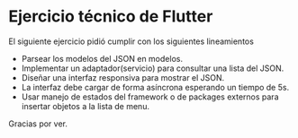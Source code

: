 # Ejercicio técnico de Flutter

El siguiente ejercicio pidió cumplir con los siguientes lineamientos

- Parsear los modelos del JSON en modelos.
- Implementar un adaptador(servicio) para consultar una lista del JSON.
- Diseñar una interfaz responsiva para mostrar el JSON.
- La interfaz debe cargar de forma asíncrona esperando un tiempo de 5s.
- Usar manejo de estados del framework o de packages externos para insertar objetos a la lista de menu.

Gracias por ver.
